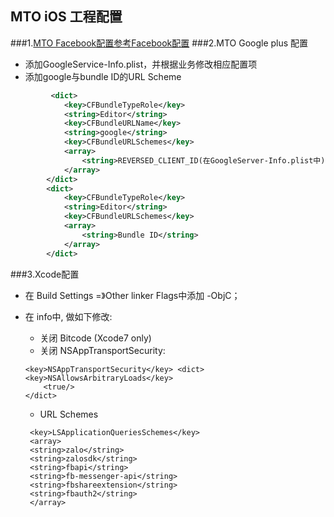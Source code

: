 ## MTO iOS 工程配置    
###1.[MTO Facebook配置参考Facebook配置](../Facebook/ios.md) 
###2.MTO Google plus 配置  
* 添加GoogleService-Info.plist，并根据业务修改相应配置项
* 添加google与bundle ID的URL Scheme   
```xml
         <dict>
			<key>CFBundleTypeRole</key>
			<string>Editor</string>
			<key>CFBundleURLName</key>
			<string>google</string>
			<key>CFBundleURLSchemes</key>
			<array>
				<string>REVERSED_CLIENT_ID(在GoogleServer-Info.plist中)</string>
			</array>
		</dict>
		<dict>
			<key>CFBundleTypeRole</key>
			<string>Editor</string>
			<key>CFBundleURLSchemes</key>
			<array>
				<string>Bundle ID</string>
			</array>
		</dict>
```   
###3.Xcode配置   
* 在 Build Settings =》Other linker Flags中添加 -ObjC；
* 在 info中, 做如下修改:   
  * 关闭 Bitcode (Xcode7 only)     
  * 关闭 NSAppTransportSecurity:

  ```
  <key>NSAppTransportSecurity</key> <dict>
  <key>NSAllowsArbitraryLoads</key>
      <true/>
  </dict>
  ```
  * URL Schemes
  ```
   <key>LSApplicationQueriesSchemes</key>
   <array>
   <string>zalo</string>
   <string>zalosdk</string>
   <string>fbapi</string>
   <string>fb-messenger-api</string>
   <string>fbshareextension</string>
   <string>fbauth2</string>
   </array>
  ```
